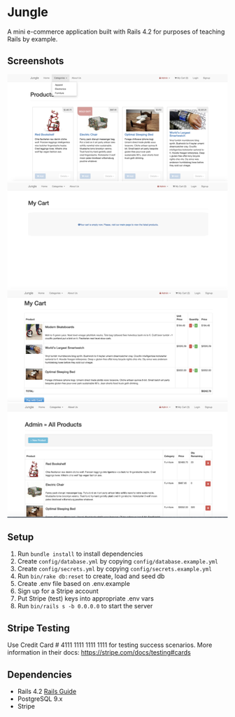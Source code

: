 # Jungle

A mini e-commerce application built with Rails 4.2 for purposes of teaching Rails by example.

## Screenshots

!["Screenshot of the main page"](https://github.com/katebatrakova/jungle-rails/blob/master/docs/main_page.png?raw=true)
!["Screenshot of the empty cart"](https://github.com/katebatrakova/jungle-rails/blob/master/docs/empty_cart.png?raw=true)
!["Screenshot of checkout"](https://github.com/katebatrakova/jungle-rails/blob/master/docs/checkout.png?raw=true)
!["Screenshot of Admin's products page"](https://github.com/katebatrakova/jungle-rails/blob/master/docs/admin_page.png?raw=true)

## Setup

1. Run `bundle install` to install dependencies
2. Create `config/database.yml` by copying `config/database.example.yml`
3. Create `config/secrets.yml` by copying `config/secrets.example.yml`
4. Run `bin/rake db:reset` to create, load and seed db
5. Create .env file based on .env.example
6. Sign up for a Stripe account
7. Put Stripe (test) keys into appropriate .env vars
8. Run `bin/rails s -b 0.0.0.0` to start the server

## Stripe Testing

Use Credit Card # 4111 1111 1111 1111 for testing success scenarios.
More information in their docs: <https://stripe.com/docs/testing#cards>

## Dependencies

- Rails 4.2 [Rails Guide](http://guides.rubyonrails.org/v4.2/)
- PostgreSQL 9.x
- Stripe
